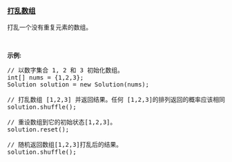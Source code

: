 ### [打乱数组](https://leetcode-cn.com/problems/shuffle-an-array)

<p>打乱一个没有重复元素的数组。</p>

<p>&nbsp;</p>

<p><strong>示例:</strong></p>

<pre>// 以数字集合 1, 2 和 3 初始化数组。
int[] nums = {1,2,3};
Solution solution = new Solution(nums);

// 打乱数组 [1,2,3] 并返回结果。任何 [1,2,3]的排列返回的概率应该相同。
solution.shuffle();

// 重设数组到它的初始状态[1,2,3]。
solution.reset();

// 随机返回数组[1,2,3]打乱后的结果。
solution.shuffle();
</pre>
